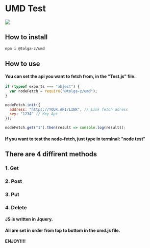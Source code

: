 # UMD Test
![](https://img.shields.io/npm/v/@tolga-z/umd?label=Npm%20version&style=flat-square)
## How to install
```bash
npm i @tolga-z/umd
```
## How to use
#### You can set the api you want to fetch from, in the "Test.js" file. 
```js
if (typeof exports === "object") {
  var nodeFetch = require("@tolga-z/umd");
}
 
nodeFetch.init({
  address: "https://YOUR.API/LINK", // Link fetch adress
  key: "1234" // Key Api
});
 
nodeFetch.get("1").then(result => console.log(result));
```

#### If you want to test the node-fetch, just type in terminal: "node test" 

## There are 4 diffirent methods
### **1. Get** 
### **2. Post**
### **3. Put**
### **4. Delete**

#### JS is written in Jquery.
#### All are set in order from top to bottom in the umd.js file.

**ENJOY!!!!**